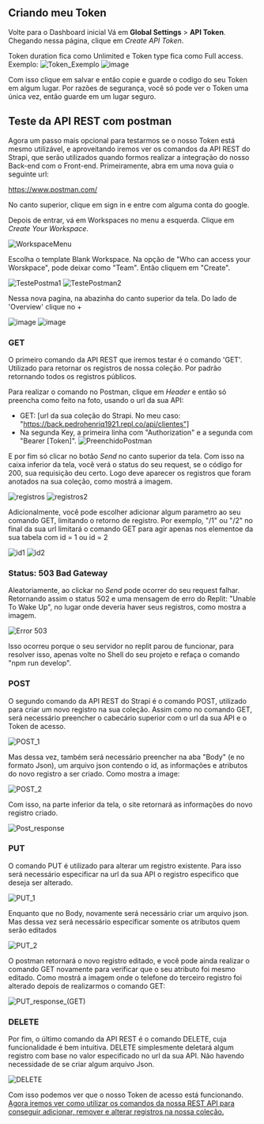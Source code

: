 ## Criando meu Token

Volte para o Dashboard inicial Vá em **Global Settings** > **API Token**. Chegando nessa página, clique em *Create API Token*.

Token duration fica como Unlimited e Token type fica como Full access. Exemplo:
![Token_Exemplo](https://github.com/Pedroo722/Guia-Strapi/assets/132232273/0efff72f-ae08-4cc5-8077-03fd329b76c9)
![image](https://github.com/Pedroo722/Guia-Strapi/assets/132232273/64a913ad-4b09-4787-8ee6-855d941a592d)

Com isso clique em salvar e então copie e guarde o codigo do seu Token em algum lugar. Por razões de segurança, você só pode ver o Token uma única vez, então guarde em um lugar seguro.

## Teste da API REST com postman

Agora um passo mais opcional para testarmos se o nosso Token está mesmo utilizável, e aproveitando iremos ver os comandos da API REST do Strapi, que serão utilizados quando formos realizar a integração do nosso Back-end com o Front-end. Primeiramente, abra em uma nova guia o seguinte url:

 https://www.postman.com/

No canto superior, clique em sign in e entre com alguma conta do google.

Depois de entrar, vá em Workspaces no menu a esquerda. Clique em *Create Your Workspace*.

![WorkspaceMenu](https://github.com/Pedroo722/Guia-Strapi/assets/132232273/dffc2a1a-3c66-4111-9bd9-fed9a97987ad)

Escolha o template Blank Workspace. Na opção de "Who can access your Worskpace", pode deixar como "Team". Então cliquem em "Create".

![TestePostma1](https://github.com/Pedroo722/Guia-Strapi/assets/132232273/17f76857-3ca9-4702-b4e0-3707ccd13fae)
![TestePostman2](https://github.com/Pedroo722/Guia-Strapi/assets/132232273/de9850e0-863d-43cb-8010-9def0495c7ab)

Nessa nova pagina, na abazinha do canto superior da tela. Do lado de 'Overview' clique no +

![image](https://github.com/Pedroo722/Guia-Strapi/assets/132232273/2339b2ee-15ae-4408-9e8a-802de9f8287e)
![image](https://github.com/Pedroo722/Guia-Strapi/assets/132232273/50bdd3a8-54b8-4447-8468-fe1a7c66ea7f)

### GET

O primeiro comando da API REST que iremos testar é o comando 'GET'. Utilizado para retornar os registros de nossa coleção. Por padrão retornando todos os registros públicos.

Para realizar o comando no Postman, clique em *Header* e então só preencha como feito na foto, usando o url da sua API:
- GET: [url da sua coleção do Strapi. No meu caso: "https://back.pedrohenriq1921.repl.co/api/clientes"]
- Na segunda Key, a primeira linha com "Authorization" e a segunda com "Bearer [Token]". 
![PreenchidoPostman](https://github.com/Pedroo722/Guia-Strapi/assets/132232273/58ec7be6-fa90-4590-bc8e-eb4ef876b7a6)

E por fim só clicar no botão *Send* no canto superior da tela. Com isso na caixa inferior da tela, você verá o status do seu request, se o código for 200, sua requisição deu certo. Logo deve aparecer os registros que foram anotados na sua coleção, como mostrá a imagem.

![registros](https://github.com/Pedroo722/Guia-Strapi/assets/132232273/b1ccf42b-acdb-4a87-bdd5-67575680a57e)
![registros2](https://github.com/Pedroo722/Guia-Strapi/assets/132232273/178baac3-2bb8-49ca-ba28-4fb0611d99a8)

Adicionalmente, você pode escolher adicionar algum parametro ao seu comando GET, limitando o retorno de registro. Por exemplo, "/1" ou "/2" no final da sua url limitará o comando GET para agir apenas nos elementoe da sua tabela com id = 1 ou id = 2

![id1](https://github.com/Pedroo722/Guia-Strapi/assets/132232273/edd5fdc0-e556-467e-ae6d-1c84738baffb)
![id2](https://github.com/Pedroo722/Guia-Strapi/assets/132232273/152c0cb3-7015-45e0-ab24-6699d95245e5)

### Status: 503 Bad Gateway

Aleatoriamente, ao clickar no *Send* pode ocorrer do seu request falhar. Retornando assim o status 502 e uma mensagem de erro do Replit: "Unable To Wake Up", no lugar onde deveria haver seus registros, como mostra a imagem.

![Error 503](https://github.com/Pedroo722/Guia-Strapi/assets/132232273/b4ac2929-a0b0-448a-8822-4a40b2dedfc2)

Isso ocorreu porque o seu servidor no replit parou de funcionar, para resolver isso, apenas volte no Shell do seu projeto e refaça o comando "npm run develop".

### POST

O segundo comando da API REST do Strapi é o comando POST, utilizado para criar um novo registro na sua coleção. Assim como no comando GET, será necessário preencher o cabecário superior com o url da sua API e o Token de acesso.

![POST_1](https://github.com/Pedroo722/Guia-Strapi/assets/132232273/15a82593-08c8-404f-bc82-dfc2d0760ee0)

Mas dessa vez, também será necessário preencher na aba "Body" (e no formato Json), um arquivo json contendo o id, as informações e atributos do novo registro a ser criado. Como mostra a image:

![POST_2](https://github.com/Pedroo722/Guia-Strapi/assets/132232273/d8141485-0085-4af9-a548-9dd326561dd6)

Com isso, na parte inferior da tela, o site retornará as informações do novo registro criado.

![Post_response](https://github.com/Pedroo722/Guia-Strapi/assets/132232273/bee06678-659a-4812-ae59-4f842af239fb)

### PUT

O comando PUT é utilizado para alterar um registro existente. Para isso será necessário especificar na url da sua API o registro especifico que deseja ser alterado.

![PUT_1](https://github.com/Pedroo722/Guia-Strapi/assets/132232273/f59f5dc8-da3e-42e4-8030-76bba221349c)

Enquanto que no Body, novamente será necessário criar um arquivo json. Mas dessa vez será necessário especificar somente os atributos quem serão editados

![PUT_2](https://github.com/Pedroo722/Guia-Strapi/assets/132232273/c4a2aa67-83eb-4011-8e30-fd3b1edc11dc)

O postman retornará o novo registro editado, e você pode ainda realizar o comando GET novamente para verificar que o seu atributo foi mesmo editado. Como mostrá a imagem onde o telefone do terceiro registro foi alterado depois de realizarmos o comando GET:

![PUT_response_(GET)](https://github.com/Pedroo722/Guia-Strapi/assets/132232273/d3fb0630-5bec-4a31-9098-88524eb61471)

### DELETE

Por fim, o último comando da API REST é o comando DELETE, cuja funcionalidade é bem intuitiva. DELETE simplesmente deletará algum registro com base no valor especificado no url da sua API. Não havendo necessidade de se criar algum arquivo Json.

![DELETE](https://github.com/Pedroo722/Guia-Strapi/assets/132232273/24d52b3f-c834-4ce6-aa2d-0c3af0020a67)

Com isso podemos ver que o nosso Token de acesso está funcionando. [Agora iremos ver como utilizar os comandos da nossa REST API para conseguir adicionar, remover e alterar registros na nossa coleção.](REST.md)
